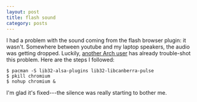 ```yaml
---
layout: post
title: flash sound
category: posts
---
```


I had a problem with the sound coming from the flash browser plugin: it
wasn't. Somewhere between youtube and my laptop speakers, the audio was getting
dropped. Luckily, [another Arch user][forum-flash-sound] has already
trouble-shot this problem. Here are the steps I followed:

    $ pacman -S lib32-alsa-plugins lib32-libcanberra-pulse
    $ pkill chromium
    $ nohup chromium &

I'm glad it's fixed---the silence was really starting to bother me.

[forum-flash-sound]: https://bbs.archlinux.org/viewtopic.php?pid=1024050#p1024050
